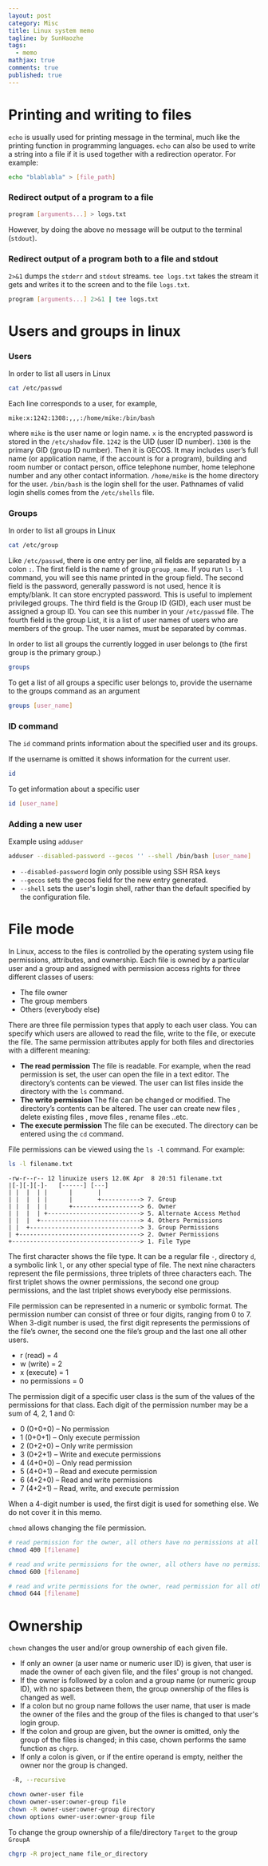 ```yaml
---
layout: post
category: Misc     
title: Linux system memo  
tagline: by SunHaozhe
tags: 
  - memo
mathjax: true
comments: true
published: true
---
```


# Printing and writing to files

`echo` is usually used for printing message in the terminal, much like the printing function in programming languages. `echo` can also be used to write a string into a file if it is used together with a redirection operator. For example:

```bash
echo "blablabla" > [file_path]
```

### Redirect output of a program to a file

```bash
program [arguments...] > logs.txt
```

However, by doing the above no message will be output to the terminal (`stdout`). 

### Redirect output of a program both to a file and stdout

`2>&1` dumps the `stderr` and `stdout` streams. `tee logs.txt` takes the stream it gets and writes it to the screen and to the file `logs.txt`.

```bash
program [arguments...] 2>&1 | tee logs.txt
```


# Users and groups in linux

### Users

In order to list all users in Linux

```bash
cat /etc/passwd
```

Each line corresponds to a user, for example, 

```
mike:x:1242:1308:,,,:/home/mike:/bin/bash
```

where `mike` is the user name or login name. `x` is the encrypted password is stored in the `/etc/shadow` file. `1242` is the UID (user ID number). `1308` is the primary GID (group ID number). Then it is GECOS. It may includes user’s full name (or application name, if the account is for a program), building and room number or contact person, office telephone number, home telephone number and any other contact information. `/home/mike` is the home directory for the user. `/bin/bash` is the login shell for the user. Pathnames of valid login shells comes from the `/etc/shells` file.

### Groups

In order to list all groups in Linux

```bash
cat /etc/group
```

Like `/etc/passwd`, there is one entry per line, all fields are separated by a colon `:`. The first field is the name of group `group_name`. If you run `ls -l` command, you will see this name printed in the group field. The second field is the password, generally password is not used, hence it is empty/blank. It can store encrypted password. This is useful to implement privileged groups. The third field is the Group ID (GID), each user must be assigned a group ID. You can see this number in your `/etc/passwd` file. The fourth field is the group List, it is a list of user names of users who are members of the group. The user names, must be separated by commas. 

In order to list all groups the currently logged in user belongs to (the first group is the primary group.)

```bash
groups
```

To get a list of all groups a specific user belongs to, provide the username to the groups command as an argument

```bash
groups [user_name]
```

### ID command

The `id` command prints information about the specified user and its groups. 

If the username is omitted it shows information for the current user.

```bash
id
```

To get information about a specific user

```bash
id [user_name]
```

### Adding a new user

Example using `adduser`

```bash
adduser --disabled-password --gecos '' --shell /bin/bash [user_name]
```

* `--disabled-password` login only possible using SSH RSA keys
* `--gecos` sets the gecos field for the new entry generated. 
* `--shell` sets the user's login shell, rather than the default specified by the configuration file. 


# File mode

In Linux, access to the files is controlled by the operating system using file permissions, attributes, and ownership. Each file is owned by a particular user and a group and assigned with permission access rights for three different classes of users:

* The file owner
* The group members
* Others (everybody else)


There are three file permission types that apply to each user class. You can specify which users are allowed to read the file, write to the file, or execute the file. The same permission attributes apply for both files and directories with a different meaning:

* **The read permission** The file is readable. For example, when the read permission is set, the user can open the file in a text editor. The directory’s contents can be viewed. The user can list files inside the directory with the `ls` command.
* **The write permission** The file can be changed or modified. The directory’s contents can be altered. The user can create new files , delete existing files , move files , rename files ..etc.
* **The execute permission** The file can be executed. The directory can be entered using the `cd` command.

File permissions can be viewed using the `ls -l` command. For example:

```bash
ls -l filename.txt
```

```
-rw-r--r-- 12 linuxize users 12.0K Apr  8 20:51 filename.txt
|[-][-][-]-   [------] [---]
| |  |  | |      |       |
| |  |  | |      |       +-----------> 7. Group
| |  |  | |      +-------------------> 6. Owner
| |  |  | +--------------------------> 5. Alternate Access Method
| |  |  +----------------------------> 4. Others Permissions
| |  +-------------------------------> 3. Group Permissions
| +----------------------------------> 2. Owner Permissions
+------------------------------------> 1. File Type
```

The first character shows the file type. It can be a regular file `-`, directory `d`, a symbolic link `l`, or any other special type of file. The next nine characters represent the file permissions, three triplets of three characters each. The first triplet shows the owner permissions, the second one group permissions, and the last triplet shows everybody else permissions.

File permission can be represented in a numeric or symbolic format. The permission number can consist of three or four digits, ranging from 0 to 7. When 3-digit number is used, the first digit represents the permissions of the file’s owner, the second one the file’s group and the last one all other users. 

* r (read) = 4
* w (write) = 2
* x (execute) = 1
* no permissions = 0

The permission digit of a specific user class is the sum of the values of the permissions for that class. Each digit of the permission number may be a sum of 4, 2, 1 and 0:

* 0 (0+0+0) – No permission
* 1 (0+0+1) – Only execute permission
* 2 (0+2+0) – Only write permission
* 3 (0+2+1) – Write and execute permissions
* 4 (4+0+0) – Only read permission
* 5 (4+0+1) – Read and execute permission
* 6 (4+2+0) – Read and write permissions
* 7 (4+2+1) – Read, write, and execute permission

When a 4-digit number is used, the first digit is used for something else. We do not cover it in this memo.

`chmod` allows changing the file permission.

```bash
# read permission for the owner, all others have no permissions at all
chmod 400 [filename]

# read and write permissions for the owner, all others have no permissions at all
chmod 600 [filename]

# read and write permissions for the owner, read permission for all others
chmod 644 [filename]
```



# Ownership



`chown` changes the user and/or group ownership of each given file. 

* If only an owner (a user name or numeric user ID) is given, that user is made the owner of each given file, and the files' group is not changed. 
* If the owner is followed by a colon and a group name (or numeric group ID), with no spaces between them, the group ownership of the files is changed as well. 
* If a colon but no group name follows the user name, that user is made the owner of the files and the group of the files is changed to that user's login group. 
* If the colon and group are given, but the owner is omitted, only the group of the files is changed; in this case, chown performs the same function as `chgrp`. 
* If only a colon is given, or if the entire operand is empty, neither the owner nor the group is changed.

```bash
 -R, --recursive
```

```bash
chown owner-user file 
chown owner-user:owner-group file
chown -R owner-user:owner-group directory
chown options owner-user:owner-group file
```


To change the group ownership of a file/directory `Target` to the group `GroupA`

```bash
chgrp -R project_name file_or_directory
```



